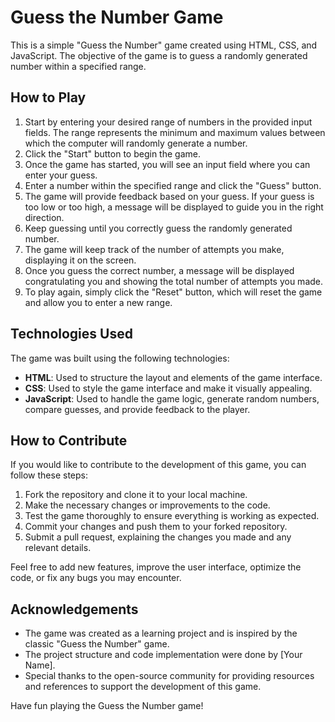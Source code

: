 # Guess the Number Game

This is a simple "Guess the Number" game created using HTML, CSS, and JavaScript. The objective of the game is to guess a randomly generated number within a specified range.

## How to Play

1. Start by entering your desired range of numbers in the provided input fields. The range represents the minimum and maximum values between which the computer will randomly generate a number.
2. Click the "Start" button to begin the game.
3. Once the game has started, you will see an input field where you can enter your guess.
4. Enter a number within the specified range and click the "Guess" button.
5. The game will provide feedback based on your guess. If your guess is too low or too high, a message will be displayed to guide you in the right direction.
6. Keep guessing until you correctly guess the randomly generated number.
7. The game will keep track of the number of attempts you make, displaying it on the screen.
8. Once you guess the correct number, a message will be displayed congratulating you and showing the total number of attempts you made.
9. To play again, simply click the "Reset" button, which will reset the game and allow you to enter a new range.

## Technologies Used

The game was built using the following technologies:

- **HTML**: Used to structure the layout and elements of the game interface.
- **CSS**: Used to style the game interface and make it visually appealing.
- **JavaScript**: Used to handle the game logic, generate random numbers, compare guesses, and provide feedback to the player.

## How to Contribute

If you would like to contribute to the development of this game, you can follow these steps:

1. Fork the repository and clone it to your local machine.
2. Make the necessary changes or improvements to the code.
3. Test the game thoroughly to ensure everything is working as expected.
4. Commit your changes and push them to your forked repository.
5. Submit a pull request, explaining the changes you made and any relevant details.

Feel free to add new features, improve the user interface, optimize the code, or fix any bugs you may encounter.

## Acknowledgements

- The game was created as a learning project and is inspired by the classic "Guess the Number" game.
- The project structure and code implementation were done by [Your Name].
- Special thanks to the open-source community for providing resources and references to support the development of this game.

Have fun playing the Guess the Number game!
